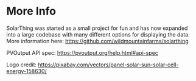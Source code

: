 # More Info
SolarThing was started as a small project for fun and has now expanded into a large codebase with many
different options for displaying the data. More information here: https://github.com/wildmountainfarms/solarthing

PVOutput API spec: https://pvoutput.org/help.html#api-spec

Logo credit: https://pixabay.com/vectors/panel-solar-sun-solar-cell-energy-158630/
